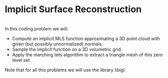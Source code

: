 # Implicit Surface Reconstruction
<br>
In this coding problem we will:

- Compute an implicit MLS function approximating a 3D point cloud with given (but possibly unnormalized) normals.
- Sample the implicit function on a 3D volumetric grid.
- Apply the marching tets algorithm to extract a triangle mesh of this zero level set.

Note that for all this problems we will use the library libigl.
